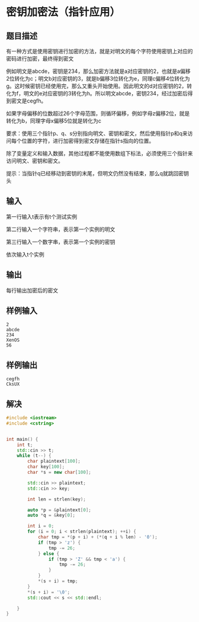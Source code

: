 # 密钥加密法（指针应用）

## 题目描述
有一种方式是使用密钥进行加密的方法，就是对明文的每个字符使用密钥上对应的密码进行加密，最终得到密文

例如明文是abcde，密钥是234，那么加密方法就是a对应密钥的2，也就是a偏移2位转化为c；明文b对应密钥的3，就是b偏移3位转化为e，同理c偏移4位转化为g。这时候密钥已经使用完，那么又重头开始使用。因此明文的d对应密钥的2，转化为f，明文的e对应密钥的3转化为h。所以明文abcde，密钥234，经过加密后得到密文是cegfh。

如果字母偏移的位数超过26个字母范围，则循环偏移，例如字母z偏移2位，就是转化为b，同理字母x偏移5位就是转化为c

要求：使用三个指针p、q、s分别指向明文、密钥和密文，然后使用指针p和q来访问每个位置的字符，进行加密得到密文存储在指针s指向的位置。

除了变量定义和输入数据，其他过程都不能使用数组下标法，必须使用三个指针来访问明文、密钥和密文。

提示：当指针q已经移动到密钥的末尾，但明文仍然没有结束，那么q就跳回密钥头

## 输入
第一行输入t表示有t个测试实例

第二行输入一个字符串，表示第一个实例的明文

第三行输入一个数字串，表示第一个实例的密钥

依次输入t个实例

## 输出
每行输出加密后的密文

## 样例输入
```text
2
abcde
234
XenOS
56
```

## 样例输出
```text
cegfh
CksUX
```

## 解决

```c++
#include <iostream>
#include <cstring>


int main() {
    int t;
    std::cin >> t;
    while (t--) {
        char plaintext[100];
        char key[100];
        char *s = new char[100];

        std::cin >> plaintext;
        std::cin >> key;

        int len = strlen(key);

        auto *p = &plaintext[0];
        auto *q = &key[0];

        int i = 0;
        for (i = 0; i < strlen(plaintext); ++i) {
            char tmp = *(p + i) + (*(q + i % len) - '0');
            if (tmp > 'z') {
                tmp -= 26;
            } else {
                if (tmp > 'Z' && tmp < 'a') {
                    tmp -= 26;
                }
            }
            *(s + i) = tmp;
        }
        *(s + i) = '\0';
        std::cout << s << std::endl;

    }
}

```